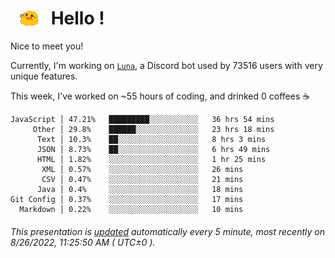 <h1>   <img src="./spoinky.gif" style="vertical-align:middle;" width="30px">   Hello ! </h1>

Nice to meet you!

Currently, I'm working on <a href='https://github.com/Asgarrrr/Luna'>`Luna`</a>, a Discord bot used by 73516 users with very unique features.

This week, I've worked on ~55 hours of coding, and drinked 0 coffees ☕

```
JavaScript │ 47.21%   █████████░░░░░░░░░░░   36 hrs 54 mins
     Other │ 29.8%    ██████░░░░░░░░░░░░░░   23 hrs 18 mins
      Text │ 10.3%    ██░░░░░░░░░░░░░░░░░░   8 hrs 3 mins
      JSON │ 8.73%    ██░░░░░░░░░░░░░░░░░░   6 hrs 49 mins
      HTML │ 1.82%    ░░░░░░░░░░░░░░░░░░░░   1 hr 25 mins
       XML │ 0.57%    ░░░░░░░░░░░░░░░░░░░░   26 mins
       CSV │ 0.47%    ░░░░░░░░░░░░░░░░░░░░   21 mins
      Java │ 0.4%     ░░░░░░░░░░░░░░░░░░░░   18 mins
Git Config │ 0.37%    ░░░░░░░░░░░░░░░░░░░░   17 mins
  Markdown │ 0.22%    ░░░░░░░░░░░░░░░░░░░░   10 mins
```

###### This presentation is [updated](https://github.com/Asgarrrr) automatically every 5 minute, most recently on 8/26/2022, 11:25:50 AM ( UTC±0 ).